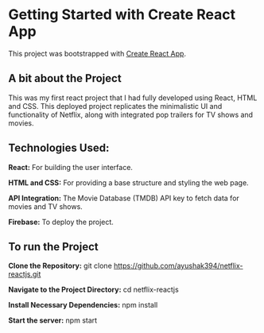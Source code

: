 # Getting Started with Create React App

This project was bootstrapped with [Create React App](https://github.com/facebook/create-react-app).

## A bit about the Project

This was my first react project that I had fully developed using React, HTML and CSS. This deployed project replicates the minimalistic UI and functionality of Netflix, along with integrated pop trailers for TV shows and movies. 

## Technologies Used: 

**React:** For building the user interface.

**HTML and CSS:** For providing a base structure and styling the web page.

**API Integration:** The Movie Database (TMDB) API key to fetch data for movies and TV shows.

**Firebase:** To deploy the project.

## To run the Project

**Clone the Repository:** git clone https://github.com/ayushak394/netflix-reactjs.git

**Navigate to the Project Directory:** cd netflix-reactjs

**Install Necessary Dependencies:** npm install

**Start the server:** npm start


